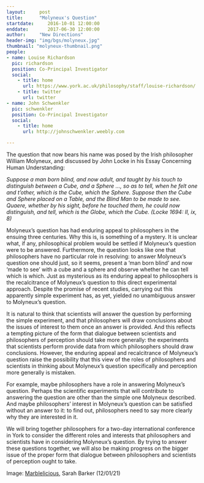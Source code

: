 ```yaml
---
layout:     post
title:      "Molyneux's Question"
startdate:     2016-10-01 12:00:00
enddate:       2017-06-30 12:00:00
author:     "New Directions"
header-img: "img/bgs/molyneux.jpg"
thumbnail: "molyneux-thumbnail.png"
people:
- name: Louise Richardson
  pic: richardson
  position: Co-Principal Investigator
  social:
    - title: home
      url: https://www.york.ac.uk/philosophy/staff/louise-richardson/
    - title: twitter
      url: twitter
- name: John Schwenkler
  pic: schwenkler
  position: Co-Principal Investigator
  social:
    - title: home
      url: http://johnschwenkler.weebly.com

---
```



The question that now bears his name was posed by the Irish philosopher William Molyneux, and discussed by John Locke in his  Essay Concerning Human Understanding:

*Suppose a man born blind, and now adult, and taught by his touch to distinguish between a Cube, and a Sphere ..., so as to tell, when he felt one and t’other, which is the Cube, which the Sphere. Suppose then the Cube and Sphere placed on a Table, and the Blind Man to be made to see.  Quaere, whether by his sight, before he touched them, he could now distinguish, and tell, which is the Globe, which the Cube. (Locke 1694: II, ix, 8)*

Molyneux’s question has had enduring appeal to philosophers in the ensuing three centuries. Why this is, is something of a mystery. It is unclear what, if any, philosophical problem would be settled if Molyneux’s question were to be answered. Furthermore, the question looks like one that philosophers have no particular role in resolving: to answer Molyneux’s question one should just, so it seems, present a ‘man born blind’ and now ‘made to see’ with a cube and a sphere and observe whether he can tell which is which. Just as mysterious as its enduring appeal to philosophers is the recalcitrance of Molyneux’s question to this direct experimental approach. Despite the promise of recent studies, carrying out this apparently simple experiment has, as yet, yielded no unambiguous answer to Molyneux’s question.

It is natural to think that scientists will answer the question by performing the simple experiment, and that philosophers will draw conclusions about the issues of interest to them once an answer is provided. And this reflects a tempting picture of the form that dialogue between scientists and philosophers of perception should take more generally: the experiments that scientists perform provide data from which philosophers should draw conclusions. However, the enduring appeal and recalcitrance of Molyneux’s question raise the possibility that this view of the roles of philosophers and scientists in thinking about Molyneux’s question specifically and perception more generally is mistaken.

For example, maybe philosophers have a role in answering Molyneux’s question. Perhaps the scientific experiments that will contribute to answering the question are other than the simple one Molyneux described. And maybe philosophers’ interest in Molyneux’s question can be satisfied without an answer to it: to find out, philosophers need to say more clearly why they are interested in it.

We will bring together philosophers for a two­-day international conference in York to consider the different roles and interests that philosophers and scientists have in considering Molyneux’s question. By trying to answer these questions together, we will also be making progress on the bigger issue of the proper form that dialogue between philosophers and scientists of perception ought to take.

<span class="caption text-muted">Image:
<a href="https://www.flickr.com/photos/sarahgb/6736759289" target="_blank">Marblelicious</a>, Sarah Barker (12/01/21)</span>
